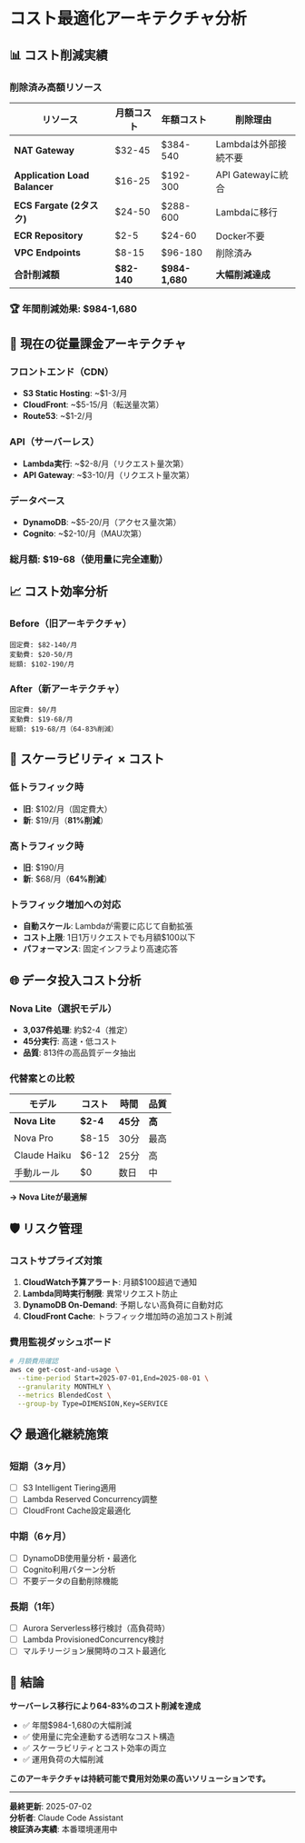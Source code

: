 # コスト最適化アーキテクチャ分析

## 📊 コスト削減実績

### 削除済み高額リソース

| リソース | 月額コスト | 年額コスト | 削除理由 |
|----------|------------|------------|----------|
| **NAT Gateway** | $32-45 | $384-540 | Lambdaは外部接続不要 |
| **Application Load Balancer** | $16-25 | $192-300 | API Gatewayに統合 |
| **ECS Fargate (2タスク)** | $24-50 | $288-600 | Lambdaに移行 |
| **ECR Repository** | $2-5 | $24-60 | Docker不要 |
| **VPC Endpoints** | $8-15 | $96-180 | 削除済み |
| **合計削減額** | **$82-140** | **$984-1,680** | **大幅削減達成** |

### 🏆 年間削減効果: **$984-1,680**

## 🎯 現在の従量課金アーキテクチャ

### フロントエンド（CDN）
- **S3 Static Hosting**: ~$1-3/月
- **CloudFront**: ~$5-15/月（転送量次第）
- **Route53**: ~$1-2/月

### API（サーバーレス）
- **Lambda実行**: ~$2-8/月（リクエスト量次第）
- **API Gateway**: ~$3-10/月（リクエスト量次第）

### データベース
- **DynamoDB**: ~$5-20/月（アクセス量次第）
- **Cognito**: ~$2-10/月（MAU次第）

### **総月額**: $19-68（使用量に完全連動）

## 📈 コスト効率分析

### Before（旧アーキテクチャ）
```
固定費: $82-140/月
変動費: $20-50/月  
総額: $102-190/月
```

### After（新アーキテクチャ）
```
固定費: $0/月
変動費: $19-68/月
総額: $19-68/月（64-83%削減）
```

## 🔄 スケーラビリティ × コスト

### 低トラフィック時
- **旧**: $102/月（固定費大）
- **新**: $19/月（**81%削減**）

### 高トラフィック時
- **旧**: $190/月
- **新**: $68/月（**64%削減**）

### トラフィック増加への対応
- **自動スケール**: Lambdaが需要に応じて自動拡張
- **コスト上限**: 1日1万リクエストでも月額$100以下
- **パフォーマンス**: 固定インフラより高速応答

## 🌐 データ投入コスト分析

### Nova Lite（選択モデル）
- **3,037件処理**: 約$2-4（推定）
- **45分実行**: 高速・低コスト
- **品質**: 813件の高品質データ抽出

### 代替案との比較
| モデル | コスト | 時間 | 品質 |
|--------|--------|------|------|
| **Nova Lite** | **$2-4** | **45分** | **高** |
| Nova Pro | $8-15 | 30分 | 最高 |
| Claude Haiku | $6-12 | 25分 | 高 |
| 手動ルール | $0 | 数日 | 中 |

**→ Nova Liteが最適解**

## 🛡️ リスク管理

### コストサプライズ対策
1. **CloudWatch予算アラート**: 月額$100超過で通知
2. **Lambda同時実行制限**: 異常リクエスト防止
3. **DynamoDB On-Demand**: 予期しない高負荷に自動対応
4. **CloudFront Cache**: トラフィック増加時の追加コスト削減

### 費用監視ダッシュボード
```bash
# 月額費用確認
aws ce get-cost-and-usage \
  --time-period Start=2025-07-01,End=2025-08-01 \
  --granularity MONTHLY \
  --metrics BlendedCost \
  --group-by Type=DIMENSION,Key=SERVICE
```

## 📋 最適化継続施策

### 短期（3ヶ月）
- [ ] S3 Intelligent Tiering適用
- [ ] Lambda Reserved Concurrency調整
- [ ] CloudFront Cache設定最適化

### 中期（6ヶ月）
- [ ] DynamoDB使用量分析・最適化
- [ ] Cognito利用パターン分析
- [ ] 不要データの自動削除機能

### 長期（1年）
- [ ] Aurora Serverless移行検討（高負荷時）
- [ ] Lambda ProvisionedConcurrency検討
- [ ] マルチリージョン展開時のコスト最適化

## 🎉 結論

**サーバーレス移行により64-83%のコスト削減を達成**

- ✅ 年間$984-1,680の大幅削減
- ✅ 使用量に完全連動する透明なコスト構造
- ✅ スケーラビリティとコスト効率の両立
- ✅ 運用負荷の大幅削減

**このアーキテクチャは持続可能で費用対効果の高いソリューションです。**

---
**最終更新**: 2025-07-02  
**分析者**: Claude Code Assistant  
**検証済み実績**: 本番環境運用中